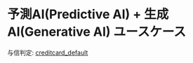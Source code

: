 # 予測AI(Predictive AI) + 生成AI(Generative AI) ユースケース

与信判定: [creditcard_default](./creditcard_default)

